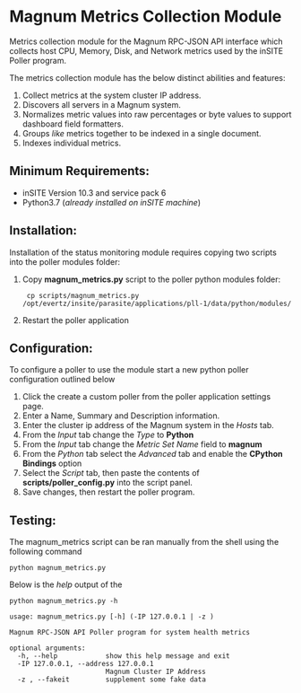 # Magnum Metrics Collection Module

Metrics collection module for the Magnum RPC-JSON API interface which collects host CPU, Memory, Disk, and Network metrics used by the inSITE Poller program.

The metrics collection module has the below distinct abilities and features:

1. Collect metrics at the system cluster IP address.
2. Discovers all servers in a Magnum system.
3. Normalizes metric values into raw percentages or byte values to support dashboard field formatters.
4. Groups _like_ metrics together to be indexed in a single document.
5. Indexes individual metrics.

## Minimum Requirements:

- inSITE Version 10.3 and service pack 6
- Python3.7 (_already installed on inSITE machine_)

## Installation:

Installation of the status monitoring module requires copying two scripts into the poller modules folder:

1. Copy __magnum_metrics.py__ script to the poller python modules folder:
   ```
    cp scripts/magnum_metrics.py /opt/evertz/insite/parasite/applications/pll-1/data/python/modules/
   ```
2. Restart the poller application


## Configuration:

To configure a poller to use the module start a new python poller configuration outlined below

1. Click the create a custom poller from the poller application settings page.
2. Enter a Name, Summary and Description information.
3. Enter the cluster ip address of the Magnum system in the _Hosts_ tab.
4. From the _Input_ tab change the _Type_ to __Python__
5. From the _Input_ tab change the _Metric Set Name_ field to __magnum__
6. From the _Python_ tab select the _Advanced_ tab and enable the __CPython Bindings__ option
7. Select the _Script_ tab, then paste the contents of __scripts/poller_config.py__ into the script panel.
8. Save changes, then restart the poller program.

## Testing:

The magnum_metrics script can be ran manually from the shell using the following command

```
python magnum_metrics.py
```
Below is the _help_ output of the 

```
python magnum_metrics.py -h
```

```
usage: magnum_metrics.py [-h] (-IP 127.0.0.1 | -z )

Magnum RPC-JSON API Poller program for system health metrics

optional arguments:
  -h, --help            show this help message and exit
  -IP 127.0.0.1, --address 127.0.0.1
                        Magnum Cluster IP Address
  -z , --fakeit         supplement some fake data
```

